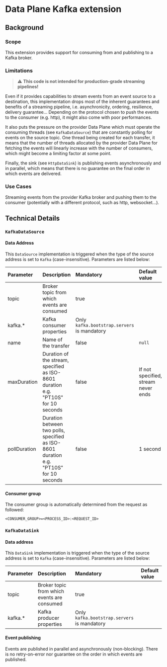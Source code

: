 # Data Plane Kafka extension

## Background

### Scope

This extension provides support for consuming from and publishing to a Kafka broker.

### Limitations

> ⚠️ **This code is not intended for production-grade streaming pipelines!**

Even if it provides capabilities to stream events from an event source to a destination, this implementation drops
most of the inherent guarantees and benefits of a streaming pipeline, i.e. asynchronicity, ordering, resilience, delivery guarantee...
Depending on the protocol chosen to push the events to the consumer (e.g. http), it might also come with poor performances.

It also puts the pressure on the provider Data Plane which must operate the consuming threads (see `KafkaDataSource`) that
are constantly polling for events on the source topic. One thread being created for each transfer, it means that the number of threads
allocated by the provider Data Plane for fetching the events will linearly increase with the number of consumers, which might become
a limiting factor at some point.

Finally, the sink (see `HttpDataSink`) is publishing events asynchronously and in parallel, which means that there is no guarantee
on the final order in which events are delivered.

### Use Cases

Streaming events from the provider Kafka broker and pushing them to the consumer (potentially with a different protocol, such as http, websocket...).

## Technical Details

### `KafkaDataSource`

#### Data Address

This `DataSource` implementation is triggered when the type of the source address is set to `Kafka` (case-insensitive).
Parameters are listed below:

| Parameter    | Description                                                                            | Mandatory                                   | Default value                       |
|:-------------|:---------------------------------------------------------------------------------------|:--------------------------------------------|:------------------------------------|
| topic        | Broker topic from which events are consumed                                            | true                                        |                                     |
| kafka.*      | Kafka consumer properties                                                              | Only `kafka.bootstrap.servers` is mandatory |                                     |
| name         | Name of the transfer                                                                   | false                                       | `null`                              |
| maxDuration  | Duration of the stream, specified as ISO-8601 duration e.g. "PT10S" for 10 seconds     | false                                       | If not specified, stream never ends |
| pollDuration | Duration between two polls, specified as ISO-8601 duration e.g. "PT10S" for 10 seconds | false                                       | 1 second                            |

#### Consumer group

The consumer group is automatically determined from the request as followed:

```
<CONSUMER_GROUP>=<PROCESS_ID>:<REQUEST_ID>
```

### `KafkaDataSink`

#### Data address

This `DataSink` implementation is triggered when the type of the source address is set to `Kafka` (case-insensitive).
Parameters are listed below:

| Parameter | Description                                 | Mandatory                                   | Default value |
|:----------|:--------------------------------------------|:--------------------------------------------|:--------------|
| topic     | Broker topic from which events are consumed | true                                        |               |
| kafka.*   | Kafka producer properties                   | Only `kafka.bootstrap.servers` is mandatory |               |

#### Event publishing

Events are published in parallel and asynchronously (non-blocking). There is no retry-on-error nor guarantee on the order
in which events are published.